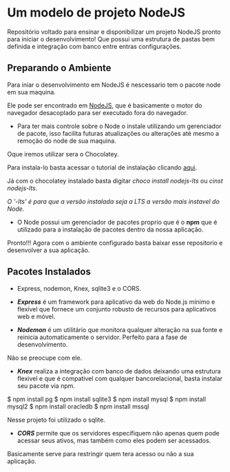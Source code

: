 # Um modelo de projeto NodeJS
Repositório voltado para ensinar e disponibilizar um projeto NodeJS pronto para iniciar o desenvolvimento!
Que possui uma estrutura de pastas bem definida e integração com banco entre entras configurações.

## Preparando o Ambiente
Para iniar o desenvolvimento em NodeJS é nescessario tem o pacote node em sua maquina.

Ele pode ser encontrado em [NodeJS](https://nodejs.org/en/), que é basicamente o motor do navegador desacoplado para ser executado fora do navegador.

- Para ter mais controle sobre o Node o instale utilizando um gerenciador de pacote, isso facilita futuras atualizações ou alterações até mesmo a remoção do node de sua maquina.

Oque iremos utilizar sera o Chocolatey.

Para instala-lo basta acessar o tutorial de instalação clicando [aqui](https://chocolatey.org/install).

Já com o chocolatey instalado basta digitar *choco install nodejs-lts* ou *cinst nodejs-lts*.

*O '-lts' é para que a versão instalada seja a LTS a versão mais instavel do Node.*

- O Node possui um gerenciador de pacotes proprio que é o **npm** que é utilizado para a instalação de pacotes dentro da nossa aplicação.

Pronto!!!
Agora com o ambiente configurado basta baixar esse repositorio e desenvolver a sua aplicação.

## Pacotes Instalados
- Express, nodemon, Knex, sqlite3 e o CORS.

* ***Express*** é um framework para aplicativo da web do Node.js mínimo e flexível que fornece um conjunto robusto de recursos para aplicativos web e móvel.

* ***Nodemon*** é um utilitário que monitora qualquer alteração na sua fonte e reinicia automaticamente o servidor. Perfeito para a fase de desenvolvimento.

Não se preocupe com ele.

* ***Knex*** realiza a integração com banco de dados deixando uma estrutura flexivel e que é compativel com qualquer bancorelacional, basta instalar seu pacote via npm.

$ npm install pg
$ npm install sqlite3
$ npm install mysql
$ npm install mysql2
$ npm install oracledb
$ npm install mssql

Nesse projeto foi utilizado o sqlite.

* ***CORS*** permite que os servidores especifiquem não apenas quem pode acessar seus ativos, mas também como eles podem ser acessados.

Basicamente serve para restringir quem tera acesso ou não a sua aplicação.
